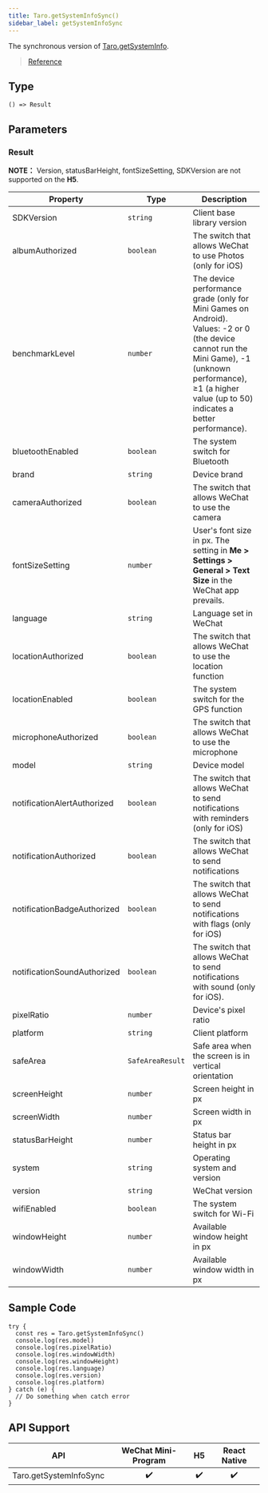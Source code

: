 ```yaml
---
title: Taro.getSystemInfoSync()
sidebar_label: getSystemInfoSync
---
```


The synchronous version of [Taro.getSystemInfo](./getSystemInfo).

> [Reference](https://developers.weixin.qq.com/miniprogram/en/dev/api/base/system/system-info/wx.getSystemInfoSync.html)

## Type

```tsx
() => Result
```

## Parameters

### Result

**NOTE：** Version, statusBarHeight, fontSizeSetting, SDKVersion are not supported on the **H5**.

<table>
  <thead>
    <tr>
      <th>Property</th>
      <th>Type</th>
      <th>Description</th>
    </tr>
  </thead>
  <tbody>
    <tr>
      <td>SDKVersion</td>
      <td><code>string</code></td>
      <td>Client base library version</td>
    </tr>
   <tr>
      <td>albumAuthorized</td>
      <td><code>boolean</code></td>
      <td>The switch that allows WeChat to use Photos (only for iOS)</td>
    </tr>
    <tr>
      <td>benchmarkLevel</td>
      <td><code>number</code></td>
      <td>The device performance grade (only for Mini Games on Android). Values: -2 or 0 (the device cannot run the Mini Game), -1 (unknown performance), ≥1 (a higher value (up to 50) indicates a better performance).</td>
    </tr>
    <tr>
      <td>bluetoothEnabled</td>
      <td><code>boolean</code></td>
      <td>The system switch for Bluetooth</td>
    </tr>
    <tr>
      <td>brand</td>
      <td><code>string</code></td>
      <td>Device brand</td>
    </tr>
    <tr>
      <td>cameraAuthorized</td>
      <td><code>boolean</code></td>
      <td>The switch that allows WeChat to use the camera</td>
    </tr>
    <tr>
      <td>fontSizeSetting</td>
      <td><code>number</code></td>
      <td>User's font size in px. The setting in <strong>Me > Settings > General > Text Size</strong> in the WeChat app prevails.</td>
    </tr>
    <tr>
      <td>language</td>
      <td><code>string</code></td>
      <td>Language set in WeChat</td>
    </tr>
    <tr>
      <td>locationAuthorized</td>
      <td><code>boolean</code></td>
      <td>The switch that allows WeChat to use the location function</td>
    </tr>
    <tr>
      <td>locationEnabled</td>
      <td><code>boolean</code></td>
      <td>The system switch for the GPS function</td>
    </tr>
    <tr>
      <td>microphoneAuthorized</td>
      <td><code>boolean</code></td>
      <td>The switch that allows WeChat to use the microphone</td>
    </tr>
    <tr>
      <td>model</td>
      <td><code>string</code></td>
      <td>Device model</td>
    </tr>
    <tr>
      <td>notificationAlertAuthorized</td>
      <td><code>boolean</code></td>
      <td>The switch that allows WeChat to send notifications with reminders (only for iOS)</td>
    </tr>
    <tr>
      <td>notificationAuthorized</td>
      <td><code>boolean</code></td>
      <td>The switch that allows WeChat to send notifications</td>
    </tr>
    <tr>
      <td>notificationBadgeAuthorized</td>
      <td><code>boolean</code></td>
      <td>The switch that allows WeChat to send notifications with flags (only for iOS)</td>
    </tr>
    <tr>
      <td>notificationSoundAuthorized</td>
      <td><code>boolean</code></td>
      <td>The switch that allows WeChat to send notifications with sound (only for iOS).</td>
    </tr>
    <tr>
      <td>pixelRatio</td>
      <td><code>number</code></td>
      <td>Device's pixel ratio</td>
    </tr>
    <tr>
      <td>platform</td>
      <td><code>string</code></td>
      <td>Client platform</td>
    </tr>
    <tr>
      <td>safeArea</td>
      <td><code>SafeAreaResult</code></td>
      <td>Safe area when the screen is in vertical orientation</td>
    </tr>
    <tr>
      <td>screenHeight</td>
      <td><code>number</code></td>
      <td>Screen height in px</td>
    </tr>
    <tr>
      <td>screenWidth</td>
      <td><code>number</code></td>
      <td>Screen width in px</td>
    </tr>
    <tr>
      <td>statusBarHeight</td>
      <td><code>number</code></td>
      <td>Status bar height in px</td>
    </tr>
    <tr>
      <td>system</td>
      <td><code>string</code></td>
      <td>Operating system and version</td>
    </tr>
    <tr>
      <td>version</td>
      <td><code>string</code></td>
      <td>WeChat version</td>
    </tr>
    <tr>
      <td>wifiEnabled</td>
      <td><code>boolean</code></td>
      <td>The system switch for Wi-Fi</td>
    </tr>
    <tr>
      <td>windowHeight</td>
      <td><code>number</code></td>
      <td>Available window height in px</td>
    </tr>
    <tr>
      <td>windowWidth</td>
      <td><code>number</code></td>
      <td>Available window width in px</td>
    </tr>
  </tbody>
</table>

## Sample Code

```tsx
try {
  const res = Taro.getSystemInfoSync()
  console.log(res.model)
  console.log(res.pixelRatio)
  console.log(res.windowWidth)
  console.log(res.windowHeight)
  console.log(res.language)
  console.log(res.version)
  console.log(res.platform)
} catch (e) {
  // Do something when catch error
}
```

## API Support

| API | WeChat Mini-Program | H5 | React Native |
| :---: | :---: | :---: | :---: |
| Taro.getSystemInfoSync | ✔️ | ✔️ | ✔️ |
